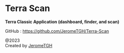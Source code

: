 # Terra Scan

**Terra Classic Application (dashboard, finder, and scan)**

GitHub : https://github.com/JeromeTGH/Terra-Scan

@2023<br />
Created by [JeromeTGH](https://github.com/JeromeTGH)